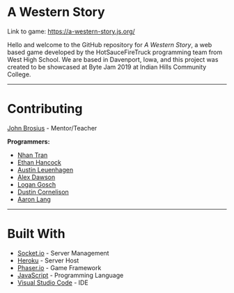 # A Western Story

Link to game: https://a-western-story.js.org/

Hello and welcome to the GitHub repository for _A Western Story_, a web based game developed by the HotSauceFireTruck programming team from West High School. We are based in Davenport, Iowa, and this project was created to be showcased at Byte Jam 2019 at Indian Hills Community College. 

<hr>
<h1>Contributing</h1>
<a href="https://github.com/brosius02">John Brosius</a> - Mentor/Teacher

<b>Programmers:</b>
<ul>
<li><a href="https://github.com/tranqnhan">Nhan Tran</a></li>
<li><a href="https://github.com/ETRulz">Ethan Hancock</a></li>
<li><a href="https://github.com/Lui798">Austin Leuenhagen</a></li>
<li><a href="https://github.com/adawson21">Alex Dawson</a></li>
<li><a href="https://github.com/logan-gosch">Logan Gosch</a></li>
<li><a href="https://github.com/CodingSyntax">Dustin Cornelison</a></li>
<li><a href="https://github.com/alang2002">Aaron Lang</a></li>
</ul>

<hr>
<h1>Built With</h1>
<ul>

<li><a href="https://socket.io/">Socket.io</a> - Server Management</li>
<li><a href="https://www.heroku.com/">Heroku</a> - Server Host</li>
<li><a href="https://phaser.io/">Phaser.io</a> - Game Framework</li>
<li><a href="https://www.javascript.com/">JavaScript</a> - Programming Language</li>
<li><a href="https://code.visualstudio.com/">Visual Studio Code</a> - IDE</li>
</ul>
